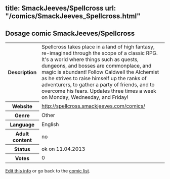 title: SmackJeeves/Spellcross
url: "/comics/SmackJeeves_Spellcross.html"
---
Dosage comic SmackJeeves/Spellcross
-----------------------------------------

<table class="comicinfo">
<tr>
<th>Description</th><td>Spellcross takes place in a land of high fantasy, re-imagined through the scope of a classic RPG. It's a world where things such as quests, dungeons, and bosses are commonplace, and magic is abundant! Follow Caldwell the Alchemist as he strives to raise himself up the ranks of adventurers, to gather a party of friends, and to overcome his fears. Updates three times a week on Monday, Wednesday, and Friday!</td>
</tr>
<tr>
<th>Website</th><td><a href="http://spellcross.smackjeeves.com/comics/">http://spellcross.smackjeeves.com/comics/</a></td>
</tr>
<tr>
<th>Genre</th><td>Other</td>
</tr>
<tr>
<th>Language</th><td>English</td>
</tr>
<tr>
<th>Adult content</th><td>no</td>
</tr>
<tr>
<th>Status</th><td>ok on 11.04.2013</td>
</tr>
<tr>
<th>Votes</th><td>0</div></td>
</tr>
</table>

[Edit this info](/comics/SmackJeeves_Spellcross_edit.html) or go back to the [comic list](../comic-index.html).
